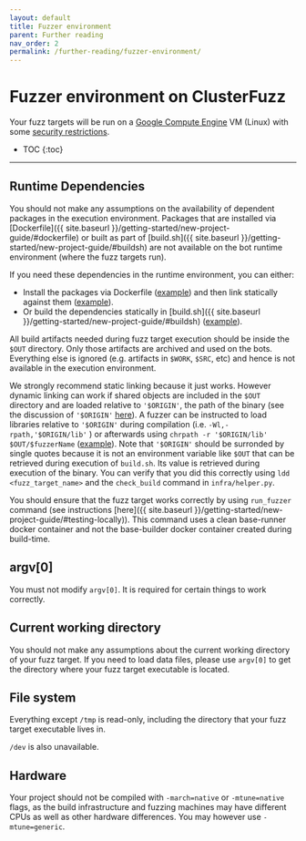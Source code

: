 ```yaml
---
layout: default
title: Fuzzer environment
parent: Further reading
nav_order: 2
permalink: /further-reading/fuzzer-environment/
---
```


# Fuzzer environment on ClusterFuzz

Your fuzz targets will be run on a
[Google Compute Engine](https://cloud.google.com/compute/) VM (Linux) with some
[security restrictions](https://github.com/google/oss-fuzz/blob/master/infra/base-images/base-runner/run_minijail).

- TOC
{:toc}
---

## Runtime Dependencies

You should not make any assumptions on the availability of dependent packages 
in the execution environment. Packages that are installed via
[Dockerfile]({{ site.baseurl }}/getting-started/new-project-guide/#dockerfile)
or built as part of 
[build.sh]({{ site.baseurl }}/getting-started/new-project-guide/#buildsh)
are not available on the bot runtime environment (where the fuzz targets run).

If you need these dependencies in the runtime environment, you can either:
- Install the packages via Dockerfile
([example](https://github.com/google/oss-fuzz/blob/2d5e2ef84f281e6ab789055aa735606d3122fda9/projects/tor/Dockerfile#L19))
and then link statically against them
([example](https://github.com/google/oss-fuzz/blob/2d5e2ef84f281e6ab789055aa735606d3122fda9/projects/tor/build.sh#L40)).
- Or build the dependencies statically in
[build.sh]({{ site.baseurl }}/getting-started/new-project-guide/#buildsh)
([example](https://github.com/google/oss-fuzz/blob/64f8b6593da141b97c98c7bc6f07df92c42ee010/projects/ffmpeg/build.sh#L26)).

All build artifacts needed during fuzz target execution should be inside the
`$OUT` directory. Only those artifacts are archived and used on the bots.
Everything else is ignored (e.g. artifacts in `$WORK`, `$SRC`, etc) and hence
is not available in the execution environment.

We strongly recommend static linking because it just works. 
However dynamic linking can work if shared objects are included in the `$OUT` directory and are loaded relative
to `'$ORIGIN'`, the path of the binary (see the discussion of `'$ORIGIN'` [here](http://man7.org/linux/man-pages/man8/ld.so.8.html)).
A fuzzer can be instructed to load libraries relative to `'$ORIGIN'` during compilation (i.e. `-Wl,-rpath,'$ORIGIN/lib'` )
or afterwards using `chrpath -r '$ORIGIN/lib' $OUT/$fuzzerName` ([example](https://github.com/google/oss-fuzz/blob/09aa9ac556f97bd4e31928747eca0c8fed42509f/projects/php/build.sh#L40)). Note that `'$ORIGIN'` should be surronded
by single quotes because it is not an environment variable like `$OUT` that can be retrieved during execution of `build.sh`.
Its value is retrieved during execution of the binary. You can verify that you did this correctly using `ldd <fuzz_target_name>` and the `check_build` command in `infra/helper.py`.

You should ensure that the fuzz target works correctly by using `run_fuzzer`
command (see instructions
[here]({{ site.baseurl }}/getting-started/new-project-guide/#testing-locally)).
This command uses a clean base-runner docker container and not the base-builder
docker container created during build-time.

## argv[0]

You must not modify `argv[0]`. It is required for certain things to work
correctly.

## Current working directory

You should not make any assumptions about the current working directory of your
fuzz target. If you need to load data files, please use `argv[0]` to get the
directory where your fuzz target executable is located.

## File system

Everything except `/tmp` is read-only, including the directory that your fuzz
target executable lives in.

`/dev` is also unavailable.

## Hardware

Your project should not be compiled with `-march=native` or `-mtune=native`
flags, as the build infrastructure and fuzzing machines may have different CPUs
as well as other hardware differences. You may however use `-mtune=generic`.
